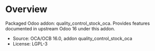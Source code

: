 # Overview

Packaged Odoo addon: quality_control_stock_oca. Provides features documented in upstream Odoo 16 under this addon.

- Source: OCA/OCB 16.0, addon quality_control_stock_oca
- License: LGPL-3
